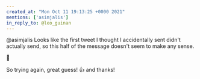 ```yaml
---
created_at: "Mon Oct 11 19:13:25 +0000 2021"
mentions: ['asimjalis']
in_reply_to: @leo_guinan
---
```


@asimjalis Looks like the first tweet I thought I accidentally sent didn't actually send, so this half of the message doesn't seem to make any sense.

🤣

So trying again, great guess! 👍  and thanks!
